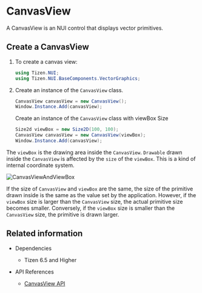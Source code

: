 # CanvasView

A CanvasView is an NUI control that displays vector primitives.

## Create a CanvasView

1. To create a canvas view:

    ```cs
    using Tizen.NUI;
    using Tizen.NUI.BaseComponents.VectorGraphics;
    ```

2.  Create an instance of the `CanvasView` class.

    ```cs
    CanvasView canvasView = new CanvasView();
    Window.Instance.Add(canvasView);
    ```

    Create an instance of the `CanvasView` class with viewBox Size

    ```cs
    Size2d viewBox = new Size2D(100, 100);
    CanvasView canvasView = new CanvasView(viewBox);
    Window.Instance.Add(canvasView);
    ```

The `viewBox` is the drawing area inside the `CanvasView`. `Drawable` drawn inside the `CanvasView` is affected by the `size` of the `viewBox`. This is a kind of internal coordinate system.

![CanvasViewAndViewBox](./media/vectorgraphics_canvasview.png)

If the size of `CanvasView` and `viewBox` are the same, the size of the primitive drawn inside is the same as the value set by the application.
However, if the `viewBox` size is larger than the `CanvasView` size, the actual primitive size becomes smaller. Conversely, if the `viewBox` size is smaller than the `CanvasView` size, the primitive is drawn larger.

## Related information
- Dependencies
  -   Tizen 6.5 and Higher

- API References
  - [CanvasView API](/application/dotnet/api/TizenFX/latest/api/Tizen.NUI.BaseComponents.VectorGraphics.CanvasView.html)
